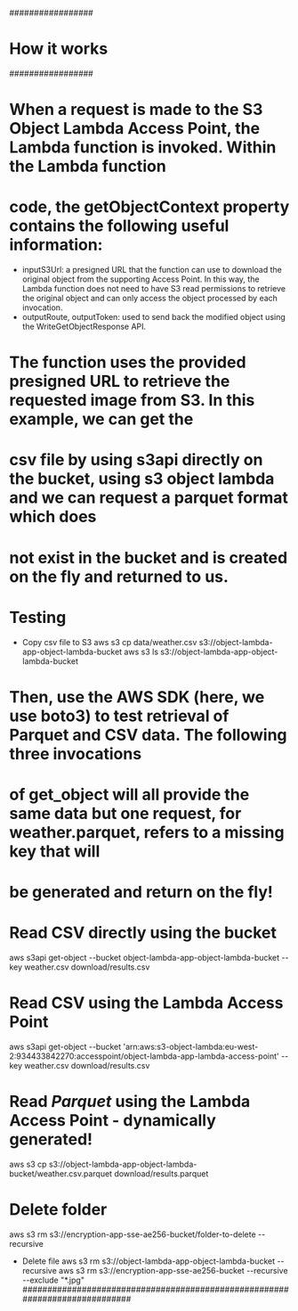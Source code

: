 
#################
# How it works #
#################
# When a request is made to the S3 Object Lambda Access Point, the Lambda function is invoked. Within the Lambda function 
# code, the getObjectContext property contains the following useful information:
- inputS3Url: a presigned URL that the function can use to download the original object from the supporting Access Point. 
              In this way, the Lambda function does not need to have S3 read permissions to retrieve the original object 
              and can only access the object processed by each invocation.
- outputRoute, outputToken: used to send back the modified object using the WriteGetObjectResponse API.
# The function uses the provided presigned URL to retrieve the requested image from S3. In this example, we can get the
# csv file by using s3api directly on the bucket, using s3 object lambda and we can request a parquet format which does 
# not exist in the bucket and is created on the fly and returned to us.

# Testing #
- Copy csv file to S3
  aws s3 cp data/weather.csv s3://object-lambda-app-object-lambda-bucket
  aws s3 ls s3://object-lambda-app-object-lambda-bucket
# Then, use the AWS SDK (here, we use boto3) to test retrieval of Parquet and CSV data. The following three invocations 
# of get_object will all provide the same data but one request, for weather.parquet, refers to a missing key that will 
# be generated and return on the fly!

# Read CSV directly using the bucket
aws s3api get-object --bucket object-lambda-app-object-lambda-bucket --key weather.csv download/results.csv
# Read CSV using the Lambda Access Point
aws s3api get-object --bucket 'arn:aws:s3-object-lambda:eu-west-2:934433842270:accesspoint/object-lambda-app-lambda-access-point' --key weather.csv download/results.csv
# Read *Parquet* using the Lambda Access Point - dynamically generated!
aws s3 cp s3://object-lambda-app-object-lambda-bucket/weather.csv.parquet download/results.parquet




# Delete folder #
aws s3 rm s3://encryption-app-sse-ae256-bucket/folder-to-delete --recursive
- Delete file 
aws s3 rm s3://object-lambda-app-object-lambda-bucket --recursive
aws s3 rm s3://encryption-app-sse-ae256-bucket --recursive --exclude "*.jpg"
############################################################################